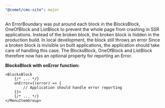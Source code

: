 ```yaml
---
"@comet/cms-site": major
---
```


An ErrorBoundary was put around each block in the BlocksBlock, OneOfBlock and ListBlock to prevent the whole page from crashing in SSR applications.
Instead of the broken block, the broken block is hidden in the production build. In local development, the block still throws an error
Since a broken block is invisible on built applications, the application should take care of handling this case. The BlocksBlock, OneOfBlock and ListBlock therefore now has an optional property for reporting an Error.

**BlocksBlock with onError function:**

```tsx
<BlocksBlock
    {/* ... */}
    onError={(error) => {
        // Application should handle error reporting
    }}>
    {/* ... */}
</MenuItemGroup>
```
